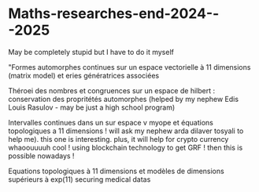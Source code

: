 # Maths-researches-end-2024---2025
May be completely stupid but I have to do it myself

"Formes automorphes continues sur un espace vectorielle à 11 dimensions (matrix model) et
eries génératrices associées

Théroei des nombres et congruences sur un espace de hilbert : conservation des 
propritétés automorphes (helped by my nephew Edis Louis Rasulov - may be just a high school program)

Intervalles continues dans un sur espace v myope et équations topologiques a 11 dimensions ! will ask my nephew arda dilaver tosyali to help me). this one is interesting. plus, it will help for crypto currency 
whaoouuuuh cool ! using blockchain technology to get GRF ! then this is possible nowadays !

Equations topologiques à 11 dimensions et modèles de dimensions supérieurs à exp(11)
securing medical datas
